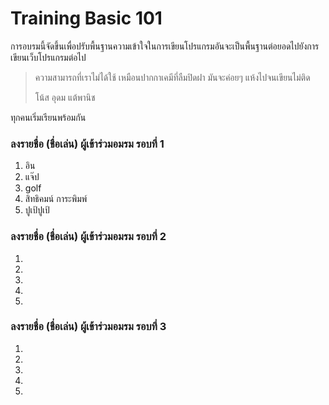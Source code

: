 # Training Basic 101

การอบรมนี้จัดขึ้นเพื่อปรับพื้นฐานความเข้าใจในการเขียนโปรแกรมอันจะเป็นพื้นฐานต่อยอดไปยังการเขียนเว็บโปรแกรมต่อไป

> ความสามารถที่เราไม่ได้ใช้ เหมือนปากกาเคมีที่ลืมปิดฝา มันจะค่อยๆ แห้งไปจนเขียนไม่ติด
>
> โน้ส อุดม แต้พานิช

ทุกคนเริ่มเรียนพร้อมกัน

### ลงรายชื่อ (ชื่อเล่น) ผู้เข้าร่วมอมรม รอบที่ 1
1. อิน
1. แจ๊ป
1. golf
1. สิทธิคมน์ การะพิมพ์
1. ปูเป้ปูเป้


### ลงรายชื่อ (ชื่อเล่น) ผู้เข้าร่วมอมรม รอบที่ 2
1.
1.
1.
1.
1.

### ลงรายชื่อ (ชื่อเล่น) ผู้เข้าร่วมอมรม รอบที่ 3
1.
1.
1.
1.
1.
